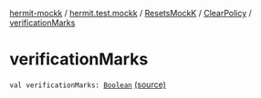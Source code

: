[hermit-mockk](../../../index.md) / [hermit.test.mockk](../../index.md) / [ResetsMockK](../index.md) / [ClearPolicy](index.md) / [verificationMarks](./verification-marks.md)

# verificationMarks

`val verificationMarks: `[`Boolean`](https://kotlinlang.org/api/latest/jvm/stdlib/kotlin/-boolean/index.html) [(source)](https://github.com/RBusarow/AutoReset/tree/master/hermit-mockk/src/main/kotlin/hermit/test/mockk/ResetsMockK.kt#L79)